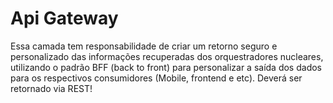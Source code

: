 # Api Gateway 

Essa camada tem responsabilidade de criar um retorno seguro e personalizado das informações recuperadas dos orquestradores nucleares, utilizando o padrão BFF (back to front) para personalizar a saída dos dados para os respectivos consumidores (Mobile, frontend e etc). Deverá ser retornado via REST! 

